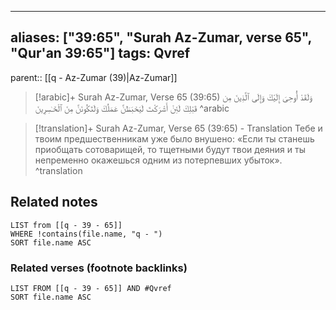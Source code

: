 
---
aliases: ["39:65", "Surah Az-Zumar, verse 65", "Qur'an 39:65"]
tags: Qvref
---

parent:: [[q - Az-Zumar (39)|Az-Zumar]]

> [!arabic]+ Surah Az-Zumar, Verse 65 (39:65)
> <span class="quran-arabic">وَلَقَدْ أُوحِىَ إِلَيْكَ وَإِلَى ٱلَّذِينَ مِن قَبْلِكَ لَئِنْ أَشْرَكْتَ لَيَحْبَطَنَّ عَمَلُكَ وَلَتَكُونَنَّ مِنَ ٱلْخَـٰسِرِينَ</span>
^arabic

> [!translation]+ Surah Az-Zumar, Verse 65 (39:65) - Translation
> Тебе и твоим предшественникам уже было внушено: «Если ты станешь приобщать сотоварищей, то тщетными будут твои деяния и ты непременно окажешься одним из потерпевших убыток».
^translation



## Related notes
```dataview
LIST from [[q - 39 - 65]]
WHERE !contains(file.name, "q - ")
SORT file.name ASC
```

### Related verses (footnote backlinks)
```dataview
LIST FROM [[q - 39 - 65]] AND #Qvref
SORT file.name ASC
```

